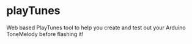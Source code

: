# playTunes
Web based PlayTunes tool to help you create and test out your Arduino ToneMelody before flashing it!

